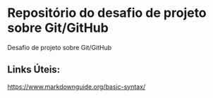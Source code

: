 # Repositório do desafio de projeto sobre Git/GitHub
Desafio de projeto sobre Git/GitHub

## Links Úteis:
https://www.markdownguide.org/basic-syntax/
